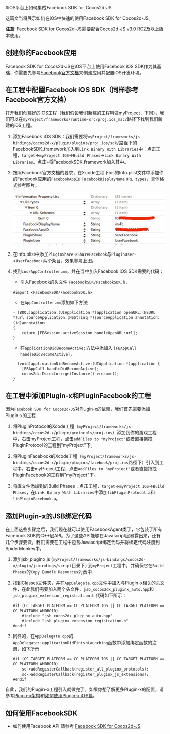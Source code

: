 #iOS平台上如何集成Facebook SDK for Cocos2d-JS

这篇文当将展示如何在iOS中快速的使用Facebook SDK for Cocos2d-JS。
 
**注意**: Facebook SDK for Cocos2d-JS需要配合Cocos2d-JS v3.0 RC2及以上版本使用。

## 创建你的Facebook应用

Facebook SDK for Cocos2d-JS在iOS平台上使用Facebook iOS SDK作为其基础，你需要先参考[Facebook官方文档](https://developers.facebook.com/docs/ios/getting-started/)来创建应用并配置iOS开发环境。

## 在工程中配置Facebook iOS SDK（同样参考Facebook官方文档）

打开我们创建好的iOS工程（我们假设我们新建的工程叫做myProject，下同），我们可以在`myProject/frameworks/runtime-src/proj.ios_mac/`路径下找到我们新建的iOS工程。

1. 添加Facebook iOS SDK：我们需要将`myProject/frameworks/js-bindings/cocos2d-x/plugin/plugins/proj.ios/sdk/`路径下的FacebookSDK.framework加入到`Link Binary With Libraries`中：点击工程，`target`->`myProject IOS`->`Build Phases`->`Link Binary With Libraries`。点击`+`将FacebookSDK.framework加入其中。

2. 按照Facebook官方文档的要求，在Xcode工程下ios的Info.plist文件中添加你的Facebook应用的`FacebookAppID` `FacebookDisplayName` `URL types`，具体格式参考图片。<br/><br/>
![](images/info.png)

3. 在Info.plist中添加`PluginShare`->`ShareFacebook`与`PluginUser`->`UserFacebook`两个条目，效果参考上图。

4. 找到`ios/AppController.mm`，并在当中加入Facebook iOS SDK需要的代码：

	- 引入Facebook的头文件 `FacebookSDK/FacebookSDK.h`，

	```
	#import <FacebookSDK/FacebookSDK.h>
	```

	- 在`AppController.mm`添加如下方法

	```
	- (BOOL)application:(UIApplication *)application openURL:(NSURL *)url sourceApplication:(NSString *)sourceApplication annotation:(id)annotation
	{
	    return [FBSession.activeSession handleOpenURL:url];
	}
	```

	- 在`applicationDidBecomeActive:`方法中添加入 `[FBAppCall handleDidBecomeActive];`

	```
	- (void)applicationDidBecomeActive:(UIApplication *)application {
	    [FBAppCall handleDidBecomeActive];
	    cocos2d::Director::getInstance()->resume();
	}
	```

## 在工程中添加Plugin-x和PluginFacebook的工程

因为`Facebook SDK for Cocos2d-JS`对Plugin-x的依赖，我们首先需要添加Plugin-x的工程：

1. 将PluginProtocol的Xcode工程（`myProject/frameworks/js-bindings/cocos2d-x/plugin/protocols/proj.ios`）添加到你的游戏工程中，右击myProject工程，点击`addFiles to "myProject"`或者直接拖拽PluginProtocol的工程到"myProject"下。

2. 将PluginFacebook的Xcode工程（`myProject/frameworks/js-bindings/cocos2d-x/plugin/plugins/facebook/proj.ios`路径下）引入到工程中，右击myProject工程，点击`addFiles to "myProject"`或者直接拖拽PluginFacebook的工程到"myProject"下。

3. 将库文件添加到的Build Phases：点击工程，`target`->`myProject IOS`->`Build Phases`，在`Link Binary With Libraries`中添加`libPluginProtocol.a`和 `libPluginFacebook.a`。

## 添加Plugin-x的JSB绑定代码

在上面这些步骤之后，我们现在就可以使用FacebookAgent类了，它包装了所有Facebook SDK的C++层API。为了这些API能够在Javascript层暴露出来，还有几个步骤要做，我们需要在工程中包含Javascript绑定代码并将绑定代码注册到SpiderMonkey中。

1. 添加jsb_pluginx.js (`myProject/frameworks/js-bindings/cocos2d-x/plugin/jsbindings/script`目录下) 到`myProject`工程中，并确保它在`Build Phases`的`Copy Bundle Resources`列表中.

2. 找到Classes文件夹，并在`AppDelegate.cpp`文件中加入与Plugin-x相关的头文件，在此我们需要加入两个头文件，`jsb_cocos2dx_pluginx_auto.hpp`和`jsb_pluginx_extension_registration.h` 代码如下所示：

    ```
	#if (CC_TARGET_PLATFORM == CC_PLATFORM_IOS || CC_TARGET_PLATFORM == CC_PLATFORM_ANDROID)
		#include "jsb_cocos2dx_pluginx_auto.hpp"
		#include "jsb_pluginx_extension_registration.h"
	#endif
    ```

3. 同样的，在`AppDelegate.cpp`的`AppDelegate::applicationDidFinishLaunching`函数中添加绑定函数的注册，如下所示

    ```
	#if (CC_TARGET_PLATFORM == CC_PLATFORM_IOS || CC_TARGET_PLATFORM == CC_PLATFORM_ANDROID)
		sc->addRegisterCallback(register_all_pluginx_protocols);
		sc->addRegisterCallback(register_pluginx_js_extensions);
	#endif
    ```

自此，我们的Plugin-x工程引入就做完了，如果你想了解更多Plugin-x的配置，请参考[Plugin-x架构](http://www.cocos2d-x.org/docs/manual/framework/html5/jsb/plugin-x/plugin-x-architecture/zh)和[如何使用Plugin-x iOS篇](link)。

## 如何使用FacebookSDK

- 如何使用Facebook API 请参考 [Facebook SDK for Cocos2d-JS](../../api-reference/zh.md)